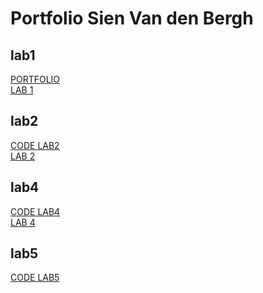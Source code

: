 # Portfolio Sien Van den Bergh

## lab1
[PORTFOLIO](https://github.com/Sienvdb/DEV5-myportfolio)</br>
[LAB 1](https://github.com/Sienvdb/dev5-lab1)

## lab2
[CODE LAB2](https://github.com/Sienvdb/DEV5-myportfolio/tree/main/labo2)</br>
[LAB 2](https://codesandbox.io/s/lab2-sienvandenbergh-pvtrwb)

## lab4
[CODE LAB4](https://github.com/Sienvdb/DEV5-myportfolio)</br>
[LAB 4](https://lab4-hlpfzpsyc-sienvdb.vercel.app/)

## lab5
[CODE LAB5](https://github.com/Sienvdb/DEV5-myportfolio/tree/main/lab5) </br>